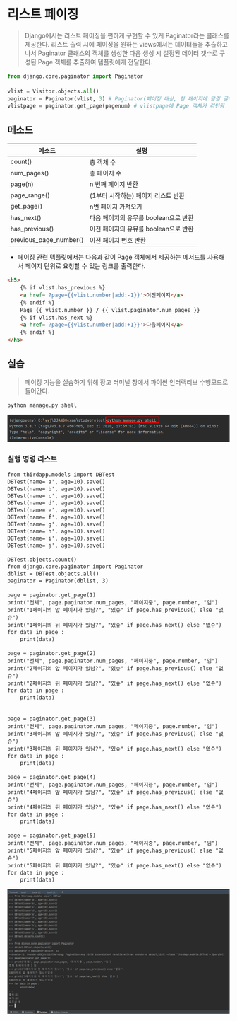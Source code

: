 # 리스트 페이징

> Django에서는 리스트 페이징을 편하게 구현할 수 있게 Paginator라는 클래스를 제공한다. 리스트 출력 시에 페이징을 원하는 views에서는 데이터들을 추출하고 나서 Paginator 클래스의 객체를 생성한 다음 생성 시 설정된 데이터 갯수로 구성된 Page 객체를 추출하여 템플릿에게 전달한다.

```python
from django.core.paginator import Paginator

vlist = Visitor.objects.all()
paginator = Paginator(vlist, 3) # Paginator(페이징 대상, 한 페이지에 담길 글의 수)
vlistpage = paginator.get_page(pagenum) # vlistpage에 Page 객체가 리턴됨
```



## 메소드

| 메소드                 | 설명                                  |
| ---------------------- | ------------------------------------- |
| count()                | 총 객체 수                            |
| num_pages()            | 총 페이지 수                          |
| page(n)                | n 번째 페이지 반환                    |
| page_range()           | (1부터 시작하는) 페이지 리스트 반환   |
| get_page()             | n번 페이지 가져오기                   |
| has_next()             | 다음 페이지의 유무를 boolean으로 반환 |
| has_previous()         | 이전 페이지의 유뮤를 boolean으로 반환 |
| previous_page_number() | 이전 페이지 번호 반환                 |



* 페이징 관련 템플릿에서는 다음과 같이 Page 객체에서 제공하는 메서드를 사용해서 페이지 단위로 요청할 수 있는 링크를 출력한다.

```html
<h5>
    {% if vlist.has_previous %}
    <a href='?page={{vlist.number|add:-1}}'>이전페이지</a>
    {% endif %}
    Page {{ vlist.number }} / {{ vlist.paginator.num_pages }}
    {% if vlist.has_next %}
    <a href='?page={{vlist.number|add:+1}}'>다음페이지</a>
    {% endif %}
</h5>
```





## 실습

> 페이징 기능을 실습하기 위해 장고 터미널 창에서 파이썬 인터랙티브 수행모드로 들어간다.

```shell
python manage.py shell
```

![image-20210802163848496](md-images/image-20210802163848496.png)



### 실행 명령 리스트

```shell
from thirdapp.models import DBTest
DBTest(name='a', age=10).save()
DBTest(name='b', age=10).save()
DBTest(name='c', age=10).save()
DBTest(name='d', age=10).save()
DBTest(name='e', age=10).save()
DBTest(name='f', age=10).save()
DBTest(name='g', age=10).save()
DBTest(name='h', age=10).save()
DBTest(name='i', age=10).save()
DBTest(name='j', age=10).save()

DBTest.objects.count()
from django.core.paginator import Paginator
dblist = DBTest.objects.all()
paginator = Paginator(dblist, 3)

page = paginator.get_page(1)
print("전체", page.paginator.num_pages, "페이지중", page.number, "임")
print("1페이지의 앞 페이지가 있남?", "있슈" if page.has_previous() else "없슈")
print("1페이지의 뒤 페이지가 있남?", "있슈" if page.has_next() else "없슈")
for data in page :
    print(data)

page = paginator.get_page(2)
print("전체", page.paginator.num_pages, "페이지중", page.number, "임")
print("2페이지의 앞 페이지가 있남?", "있슈" if page.has_previous() else "없슈")
print("2페이지의 뒤 페이지가 있남?", "있슈" if page.has_next() else "없슈")
for data in page :
    print(data)


page = paginator.get_page(3)
print("전체", page.paginator.num_pages, "페이지중", page.number, "임")
print("3페이지의 앞 페이지가 있남?", "있슈" if page.has_previous() else "없슈")
print("3페이지의 뒤 페이지가 있남?", "있슈" if page.has_next() else "없슈")
for data in page :
    print(data)

page = paginator.get_page(4)
print("전체", page.paginator.num_pages, "페이지중", page.number, "임")
print("4페이지의 앞 페이지가 있남?", "있슈" if page.has_previous() else "없슈")
print("4페이지의 뒤 페이지가 있남?", "있슈" if page.has_next() else "없슈")
for data in page :
    print(data)

page = paginator.get_page(5)
print("전체", page.paginator.num_pages, "페이지중", page.number, "임")
print("5페이지의 앞 페이지가 있남?", "있슈" if page.has_previous() else "없슈")
print("5페이지의 뒤 페이지가 있남?", "있슈" if page.has_next() else "없슈")
for data in page :
    print(data)
```

![image-20210802163928962](md-images/image-20210802163928962.png)

